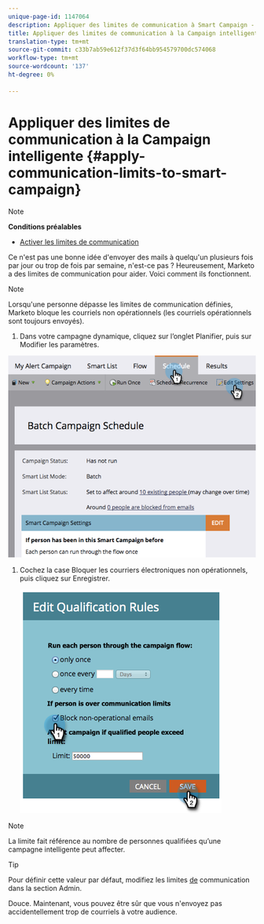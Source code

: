 ```yaml
---
unique-page-id: 1147064
description: Appliquer des limites de communication à Smart Campaign - Marketo Docs - Documentation sur les produits
title: Appliquer des limites de communication à la Campaign intelligente
translation-type: tm+mt
source-git-commit: c33b7ab59e612f37d3f64bb954579700dc574068
workflow-type: tm+mt
source-wordcount: '137'
ht-degree: 0%

---
```



# Appliquer des limites de communication à la Campaign intelligente {#apply-communication-limits-to-smart-campaign}

>[!NOTE]
>
>**Conditions préalables**
>
>* [Activer les limites de communication](../../../../product-docs/administration/email-setup/enable-communication-limits.md)

>



Ce n&#39;est pas une bonne idée d&#39;envoyer des mails à quelqu&#39;un plusieurs fois par jour ou trop de fois par semaine, n&#39;est-ce pas ? Heureusement, Marketo a des limites de communication pour aider. Voici comment ils fonctionnent.

>[!NOTE]
>
>Lorsqu&#39;une personne dépasse les limites de communication définies, Marketo bloque les courriels non opérationnels (les courriels opérationnels sont toujours envoyés).

1. Dans votre campagne dynamique, cliquez sur l’onglet Planifier, puis sur Modifier les paramètres.

![](assets/programeditsettings-hands-1.png)

1. Cochez la case Bloquer les courriers électroniques non opérationnels, puis cliquez sur Enregistrer.

   ![](assets/apply-communication-limits-to-smart-campaign.png)

>[!NOTE]
>
>La limite fait référence au nombre de personnes qualifiées qu’une campagne intelligente peut affecter.

>[!TIP]
>
>Pour définir cette valeur par défaut, modifiez les limites [de](../../../../product-docs/administration/email-setup/enable-communication-limits.md) communication dans la section Admin.

Douce. Maintenant, vous pouvez être sûr que vous n&#39;envoyez pas accidentellement trop de courriels à votre audience.